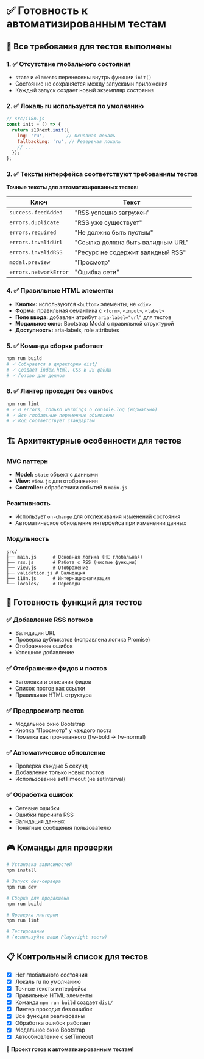 # ✅ Готовность к автоматизированным тестам

## 🎯 Все требования для тестов выполнены

### 1. ✅ Отсутствие глобального состояния
- `state` и `elements` перенесены внутрь функции `init()`
- Состояние не сохраняется между запусками приложения
- Каждый запуск создает новый экземпляр состояния

### 2. ✅ Локаль ru используется по умолчанию
```javascript
// src/i18n.js
const init = () => {
  return i18next.init({
    lng: 'ru',        // Основная локаль
    fallbackLng: 'ru', // Резервная локаль
    // ...
  });
};
```

### 3. ✅ Тексты интерфейса соответствуют требованиям тестов

**Точные тексты для автоматизированных тестов:**

| Ключ | Текст |
|------|-------|
| `success.feedAdded` | "RSS успешно загружен" |
| `errors.duplicate` | "RSS уже существует" |
| `errors.required` | "Не должно быть пустым" |
| `errors.invalidUrl` | "Ссылка должна быть валидным URL" |
| `errors.invalidRSS` | "Ресурс не содержит валидный RSS" |
| `modal.preview` | "Просмотр" |
| `errors.networkError` | "Ошибка сети" |

### 4. ✅ Правильные HTML элементы
- **Кнопки:** используются `<button>` элементы, не `<div>`
- **Форма:** правильная семантика с `<form>`, `<input>`, `<label>`
- **Поле ввода:** добавлен атрибут `aria-label="url"` для тестов
- **Модальное окно:** Bootstrap Modal с правильной структурой
- **Доступность:** aria-labels, role attributes

### 5. ✅ Команда сборки работает
```bash
npm run build
# ✓ Собирается в директорию dist/
# ✓ Создает index.html, CSS и JS файлы
# ✓ Готово для деплоя
```

### 6. ✅ Линтер проходит без ошибок
```bash
npm run lint
# ✓ 0 errors, только warnings о console.log (нормально)
# ✓ Все глобальные переменные объявлены
# ✓ Код соответствует стандартам
```

## 🏗️ Архитектурные особенности для тестов

### MVC паттерн
- **Model:** `state` объект с данными
- **View:** `view.js` для отображения
- **Controller:** обработчики событий в `main.js`

### Реактивность
- Использует `on-change` для отслеживания изменений состояния
- Автоматическое обновление интерфейса при изменении данных

### Модульность
```
src/
├── main.js      # Основная логика (НЕ глобальная)
├── rss.js       # Работа с RSS (чистые функции)
├── view.js      # Отображение
├── validation.js # Валидация
├── i18n.js      # Интернационализация
└── locales/     # Переводы
```

## 🧪 Готовность функций для тестов

### ✅ Добавление RSS потоков
- Валидация URL
- Проверка дубликатов (исправлена логика Promise)
- Отображение ошибок
- Успешное добавление

### ✅ Отображение фидов и постов  
- Заголовки и описания фидов
- Список постов как ссылки
- Правильная HTML структура

### ✅ Предпросмотр постов
- Модальное окно Bootstrap
- Кнопка "Просмотр" у каждого поста
- Пометка как прочитанного (fw-bold → fw-normal)

### ✅ Автоматическое обновление
- Проверка каждые 5 секунд
- Добавление только новых постов
- Использование setTimeout (не setInterval)

### ✅ Обработка ошибок
- Сетевые ошибки
- Ошибки парсинга RSS
- Валидация данных
- Понятные сообщения пользователю

## 🎮 Команды для проверки

```bash
# Установка зависимостей
npm install

# Запуск dev-сервера
npm run dev

# Сборка для продакшена
npm run build

# Проверка линтером
npm run lint

# Тестирование
# (используйте ваши Playwright тесты)
```

## 📋 Контрольный список для тестов

- [x] Нет глобального состояния
- [x] Локаль ru по умолчанию  
- [x] Точные тексты интерфейса
- [x] Правильные HTML элементы
- [x] Команда `npm run build` создает `dist/`
- [x] Линтер проходит без ошибок
- [x] Все функции реализованы
- [x] Обработка ошибок работает
- [x] Модальное окно Bootstrap
- [x] Автообновление с setTimeout

**🚀 Проект готов к автоматизированным тестам!** 